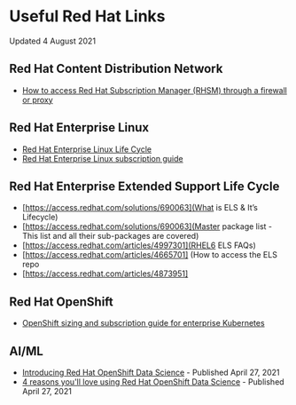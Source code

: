 # Useful Red Hat Links
Updated 4 August 2021

## Red Hat Content Distribution Network
- [How to access Red Hat Subscription Manager (RHSM) through a firewall or proxy](https://access.redhat.com/solutions/65300)


## Red Hat Enterprise Linux
- [Red Hat Enterprise Linux Life Cycle](https://access.redhat.com/support/policy/updates/errata)
- [Red Hat Enterprise Linux subscription guide](https://www.redhat.com/en/resources/Linux-rhel-subscription-guide)


## Red Hat Enterprise Extended Support Life Cycle
- [https://access.redhat.com/solutions/690063](What is ELS & It’s Lifecycle)
- [https://access.redhat.com/solutions/690063](Master package list - This list and all their sub-packages are covered)
- [https://access.redhat.com/articles/4997301](RHEL6 ELS FAQs)
- [https://access.redhat.com/articles/4665701] (How to access the ELS repo
- [https://access.redhat.com/articles/4873951]

## Red Hat OpenShift
- [OpenShift sizing and subscription guide for enterprise Kubernetes](https://www.redhat.com/en/resources/openshift-subscription-sizing-guide)


## AI/ML
- [Introducing Red Hat OpenShift Data Science](https://www.redhat.com/en/blog/introducing-red-hat-openshift-data-science) - Published April 27, 2021
- [4 reasons you'll love using Red Hat OpenShift Data Science](https://developers.redhat.com/blog/2021/04/27/4-reasons-youll-love-using-red-hat-openshift-data-science) - Published April 27, 2021


